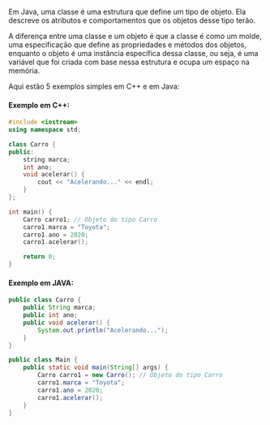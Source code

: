 Em Java, uma classe é uma estrutura que define um tipo de objeto. Ela descreve os atributos e comportamentos que os objetos desse tipo terão.

A diferença entre uma classe e um objeto é que a classe é como um molde, uma especificação que define as propriedades e métodos dos objetos, enquanto o objeto é uma instância específica dessa classe, ou seja, é uma variável que foi criada com base nessa estrutura e ocupa um espaço na memória.

Aqui estão 5 exemplos simples em C++ e em Java:

#### Exemplo em C++:

```cpp
#include <iostream>
using namespace std;

class Carro {
public:
    string marca;
    int ano;
    void acelerar() {
        cout << "Acelerando..." << endl;
    }
};

int main() {
    Carro carro1; // Objeto do tipo Carro
    carro1.marca = "Toyota";
    carro1.ano = 2020;
    carro1.acelerar();

    return 0;
}
```
#### Exemplo em JAVA:

```java
public class Carro {
    public String marca;
    public int ano;
    public void acelerar() {
        System.out.println("Acelerando...");
    }
}

public class Main {
    public static void main(String[] args) {
        Carro carro1 = new Carro(); // Objeto do tipo Carro
        carro1.marca = "Toyota";
        carro1.ano = 2020;
        carro1.acelerar();
    }
}

```

